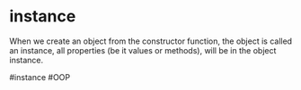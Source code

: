 # instance
When we create an object from the constructor function, the object is called an instance, all properties (be it values or methods), will be in the object instance.

#instance
#OOP 